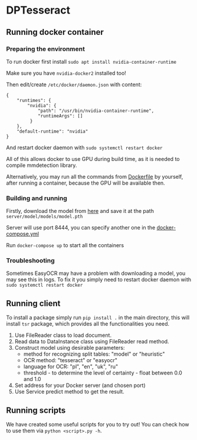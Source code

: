 # DPTesseract

## Running docker container

### Preparing the environment

To run docker first install `sudo apt install nvidia-container-runtime`

Make sure you have `nvidia-docker2` installed too!

Then edit/create `/etc/docker/daemon.json` with content:

```
{
    "runtimes": {
        "nvidia": {
            "path": "/usr/bin/nvidia-container-runtime",
            "runtimeArgs": []
         } 
    },
    "default-runtime": "nvidia" 
}
```

And restart docker daemon with `sudo systemctl restart docker`

All of this allows docker to use GPU during build time, as it is needed to compile mmdetection library.

Alternatively, you may run all the commands from [Dockerfile](Dockerfile) by yourself, after running a container, because the GPU will be available then.

### Building and running

Firstly, download the model from [here](https://drive.google.com/file/d/1H5d3QWf7el1oKypxhzqYNDsfggZLzUHU/view?usp=sharing) and save it at the path `server/model/models/model.pth`

Server will use port 8444, you can specify another one in the [docker-compose.yml](docker-compose.yml)

Run `docker-compose up` to start all the containers 

### Troubleshooting

Sometimes EasyOCR may have a problem with downloading a model, you may see this in logs. To fix it you simply need to restart docker daemon with `sudo systemctl restart docker`

## Running client

To install a package simply run `pip install .` in the main directory, this will install `tsr` package, which provides all the functionalities you need.

1. Use FileReader class to load document.
2. Read data to DataInstance class using FileReader read method.
3. Construct model using desirable parameters:
    - method for recognizing split tables: "model" or "heuristic"
    - OCR method: "tesseract" or "easyocr"
    - language for OCR: "pl", "en", "uk", "ru"
    - threshold - to determine the level of certainty - float between 0.0 and 1.0
4. Set address for your Docker server (and chosen port)
5. Use Service predict method to get the result.

## Running scripts

We have created some useful scripts for you to try out! You can check how to use them via `python <script>.py -h`.
